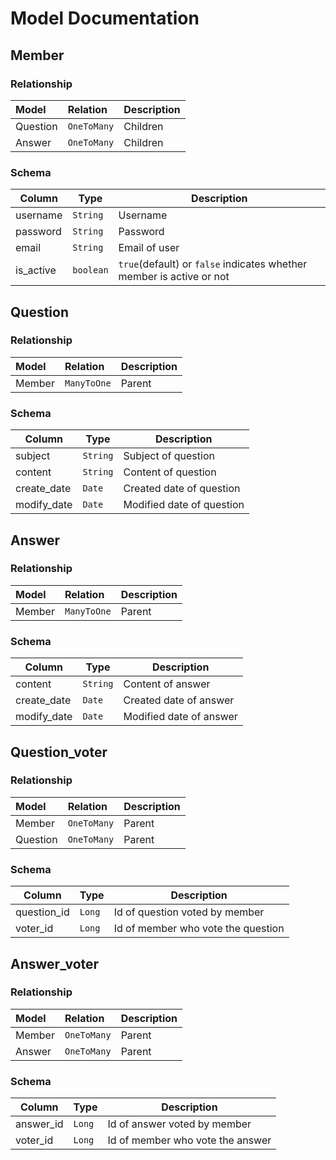Model Documentation
===================

Member
----

### Relationship

| Model    | Relation   | Description |
|:---------|:-----------|:------------|
| Question | `OneToMany`| Children    |
| Answer   | `OneToMany`| Children    |


### Schema

| Column    | Type       | Description                                                         |
|-----------|------------|---------------------------------------------------------------------|
| username  | `String`   | Username                                                            |
| password  | `String`   | Password                                                            |
| email     | `String`   | Email of user                                                       |
| is_active | `boolean`  | `true`(default) or `false` indicates whether member is active or not|

Question
--------

### Relationship

| Model | Relation   | Description |
|:------|:-----------|:------------|
| Member| `ManyToOne`| Parent      |

### Schema

| Column      | Type          | Description                   |
|-------------|---------------|-------------------------------|
| subject     | `String`      | Subject of question           |
| content     | `String`      | Content of question           |
| create_date | `Date`        | Created date of question      |
| modify_date | `Date`        | Modified date of question     |

Answer
----

### Relationship

| Model | Relation   | Description |
|:------|:-----------|:------------|
| Member| `ManyToOne`| Parent      |


### Schema

| Column      | Type          | Description                   |
|-------------|---------------|-------------------------------|
| content     | `String`      | Content of answer             |
| create_date | `Date`        | Created date of answer        |
| modify_date | `Date`        | Modified date of answer       |

Question_voter
----

### Relationship

| Model   | Relation    | Description |
|:--------|:------------|:------------|
| Member  | `OneToMany` | Parent      |  
| Question| `OneToMany` | Parent      |


### Schema

| Column      | Type          | Description                           |
|-------------|---------------|---------------------------------------|
| question_id | `Long`        | Id of question voted by member        |
| voter_id    | `Long`        | Id of member who vote the question    |


Answer_voter
----

### Relationship

| Model | Relation      | Description |
|:------|:--------------|:------------|
| Member| `OneToMany`   | Parent      |  
| Answer| `OneToMany`   | Parent      |


### Schema

| Column      | Type          | Description                           |
|-------------|---------------|---------------------------------------|
| answer_id   | `Long`        | Id of answer voted by member          |
| voter_id    | `Long`        | Id of member who vote the answer      |


